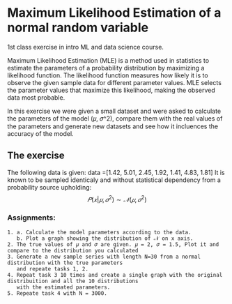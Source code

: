 # Maximum Likelihood Estimation of a normal random variable
1st class exercise in intro ML and data science course.

Maximum Likelihood Estimation (MLE) is a method used in statistics to estimate the parameters of a probability distribution by maximizing a likelihood function. The likelihood function measures how likely it is to observe the given sample data for different parameter values. MLE selects the parameter values that maximize this likelihood, making the observed data most probable.

In this exercise we were given a small dataset and were asked to calculate the parameters of the model (𝜇, 𝜎^2), compare them with the real values of the parameters and generate new datasets and see how it incluences the accuracy of the model.

## The exercise
The following data is given:
data =[1.42, 5.01, 2.45, 1.92, 1.41, 4.83, 1.81] 
It is known to be sampled identicaly and without statistical dependency from a probability source upholding:
$$𝑃(𝑥|𝜇, 𝜎^2) \sim 𝒩(𝜇, 𝜎^2)$$

### Assignments:

    1. a. Calculate the model parameters according to the data.
       b. Plot a graph showing the distribution of 𝒩 on x axis.
    2. The true values of 𝜇 and 𝜎 are given. 𝜇 = 2, 𝜎 = 1.5, Plot it and compare to the distribution you calculated
    3. Generate a new sample series with length N=30 from a normal distribution with the true parameters 
       and repeate tasks 1, 2.
    4. Repeat task 3 10 times and create a single graph with the original distribuition and all the 10 distributions 
       with the estimated parameters.
    5. Repeate task 4 with N = 3000.
